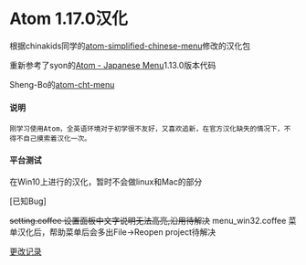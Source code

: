 # Atom 1.17.0汉化

根据chinakids同学的[atom-simplified-chinese-menu](https://github.com/chinakids/aatom-simplified-chinese-menu)修改的汉化包

重新参考了syon的[Atom - Japanese Menu](https://github.com/syon/atom-japanese-menu)1.13.0版本代码

Sheng-Bo的[atom-cht-menu](https://github.com/Sheng-Bo/atom-cht-menu)


#### 说明

```
刚学习使用Atom，全英语环境对于初学很不友好，又喜欢追新，在官方汉化缺失的情况下，不得不自己摸索着汉化一次。
```

#### 平台测试

在Win10上进行的汉化，暂时不会做linux和Mac的部分


[已知Bug]

~~setting.coffee    设置面板中文字说明无法高亮,沿用<code></code>待解决~~
menu_win32.coffee   菜单汉化后，帮助菜单后会多出File->Reopen project待解决




[更改记录](https://github.com/lnedpaul/atom-Chineselized/blob/master/CHANGELOG.md)
